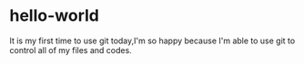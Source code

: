 # hello-world
It is my first time to use git
today,I'm so happy because I'm able to use git to control all of my files and codes.
